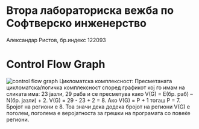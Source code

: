 # Втора лабораториска вежба по Софтверско инженерство
Александар Ристов, бр.индекс 122093
# Control Flow Graph
![control flow graph](https://github.com/user-attachments/assets/fe62d0b8-7166-4732-ade7-39d277e28ea4)
Цикломатска комплексност:
Пресметаната цикломатска/логичка комплексност според графикот кој го имам на сликата има: 23 јазли, 29 раба и се пресметува како V(G) = E(бр. раб) – N(бр. јазли) + 2. 
V(G) = 29 - 23 + 2 = 8. Ако V(G) = P + 1 тогаш P = 7. Бројот на региони е 8. Тоа значи дека додека бројот на региони V(G) е поголем, поголема е веројатноста за грешки на програмата со повеќе региони.

